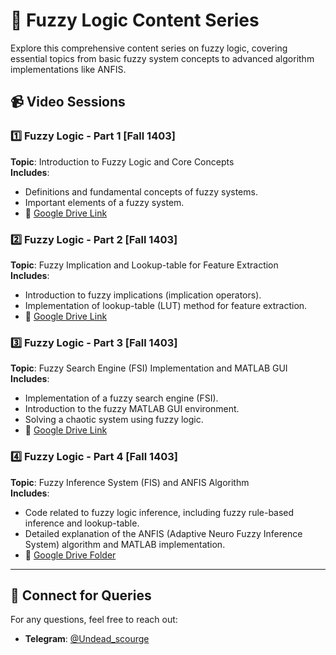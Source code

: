 # 🧠 Fuzzy Logic Content Series

Explore this comprehensive content series on fuzzy logic, covering essential topics from basic fuzzy system concepts to advanced algorithm implementations like ANFIS.

## 📹 Video Sessions

### 1️⃣ Fuzzy Logic - Part 1 [Fall 1403]
**Topic**: Introduction to Fuzzy Logic and Core Concepts  
**Includes**:
   - Definitions and fundamental concepts of fuzzy systems.
   - Important elements of a fuzzy system.
   - 📌 [Google Drive Link](https://drive.google.com/file/d/1yDoVk7bVeIpJ0d-HpYP7NiV2EuvGyrEF/view?usp=drive_link)

### 2️⃣ Fuzzy Logic - Part 2 [Fall 1403]
**Topic**: Fuzzy Implication and Lookup-table for Feature Extraction  
**Includes**:
   - Introduction to fuzzy implications (implication operators).
   - Implementation of lookup-table (LUT) method for feature extraction.
   - 📌 [Google Drive Link](https://drive.google.com/file/d/1ddHTK-imG0NLxBEqxuxG7IquhvVWbvLG/view?usp=drive_link)

### 3️⃣ Fuzzy Logic - Part 3 [Fall 1403]
**Topic**: Fuzzy Search Engine (FSI) Implementation and MATLAB GUI  
**Includes**:
   - Implementation of a fuzzy search engine (FSI).
   - Introduction to the fuzzy MATLAB GUI environment.
   - Solving a chaotic system using fuzzy logic.
   - 📌 [Google Drive Link](https://drive.google.com/file/d/1eCw1Bfu9JQSDZBtqTS4Qs6rMagCaW-ru/view?usp=drive_link)

### 4️⃣ Fuzzy Logic - Part 4 [Fall 1403]
**Topic**: Fuzzy Inference System (FIS) and ANFIS Algorithm  
**Includes**:
   - Code related to fuzzy logic inference, including fuzzy rule-based inference and lookup-table.
   - Detailed explanation of the ANFIS (Adaptive Neuro Fuzzy Inference System) algorithm and MATLAB implementation.
   - 📌 [Google Drive Folder](https://drive.google.com/drive/folders/1gfTiWViqHIWc2xLFB8U8efxeOLMy-FRy?usp=sharing)

---

## 📣 Connect for Queries
For any questions, feel free to reach out:
- **Telegram**: [@Undead_scourge](https://t.me/Undead_scourge)
